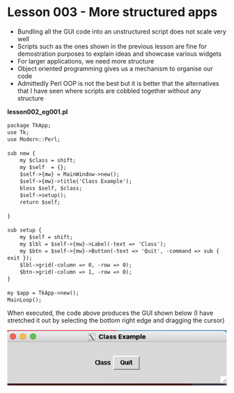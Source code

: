 # Lesson 003 - More structured apps

- Bundling all the GUI code into an unstructured script does not scale very well
- Scripts such as the ones shown in the previous lesson are fine for demostration purposes to explain ideas and showcase various widgets
- For larger applications, we need more structure
- Object oriented programming gives us a mechanism to organise our code 
- Admittedly Perl OOP is not the best but it is better that the alternatives that I have seen where scripts are cobbled together without any structure


__lesson002_eg001.pl__

```{perl}
package TkApp;
use Tk;
use Modern::Perl;

sub new {
    my $class = shift;
    my $self  = {};
    $self->{mw} = MainWindow->new();
    $self->{mw}->title('Class Example');
    bless $self, $class;
    $self->setup();
    return $self;

}

sub setup {
    my $self = shift;
    my $lbl = $self->{mw}->Label(-text => 'Class');
    my $btn = $self->{mw}->Button(-text => 'Quit', -command => sub { exit });
    $lbl->grid(-column => 0, -row => 0);
    $btn->grid(-column => 1, -row => 0);
}

my $app = TkApp->new();
MainLoop();
```

When executed, the code above produces the GUI shown below (I have stretched it out by selecting the bottom right edge and dragging the cursor)

![Display _%ENV_ values](https://github.com/Rotifer/tk/blob/main/perl_tk/img/lesson002_eg001.png)


